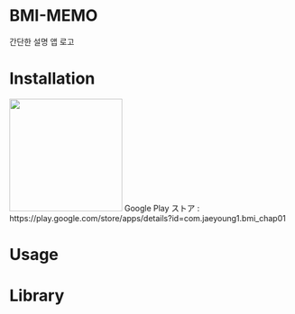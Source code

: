 # BMI-MEMO
간단한 설명 앱 로고
# Installation
<img src="https://user-images.githubusercontent.com/100995721/210514241-c49ebe27-8f74-4a3d-85bd-316c25925b6b.png"  width="200" height="200">
Google Play ストア : https://play.google.com/store/apps/details?id=com.jaeyoung1.bmi_chap01

# Usage
# Library
